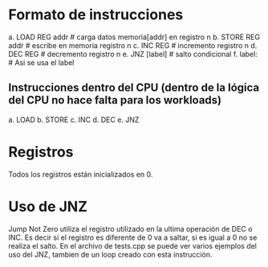 # Formato de instrucciones

a. LOAD REG<n> addr # carga datos memoria[addr] en registro n
b. STORE REG<n> addr # escribe en memoria registro n
c. INC REG<n> # incremento registro n
d. DEC REG<n> # decremento registro n
e. JNZ [label] # salto condicional
f. label: # Asi se usa el label

## Instrucciones dentro del CPU (dentro de la lógica del CPU no hace falta para los workloads)

a. LOAD <n>
b. STORE <n>
c. INC <n>
d. DEC <n>
e. JNZ <pc>

# Registros

Todos los registros están inicializados en 0.

# Uso de JNZ

Jump Not Zero utiliza el registro utilizado en la ultima operación de DEC o INC. Es decir si el registro es diferente de 0 va a saltar, si es igual a 0 no se realiza el salto. En el archivo de tests.cpp se puede ver varios ejemplos del uso del JNZ, tambien de un loop creado con esta instrucción.
